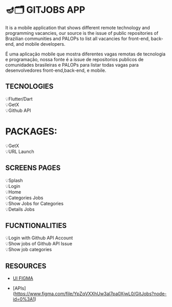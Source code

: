  # 🪔🗂️ GITJOBS APP

It is a mobile application that shows different remote technology and programming vacancies, our source is the issue of public repositories of Brazilian communities and PALOPs to list all vacancies for front-end, back-end, and mobile developers.

É uma aplicação mobile que mostra diferentes vagas remotas de tecnologia e programação, nossa fonte é a issue de repositorios publicos de comunidades brasileiras e PALOPs para listar todas vagas para desenvolvedores front-end,back-end, e mobile.


## TECNOLOGIES
💡Flutter/Dart <br>
💡GetX <br>
💡Github API <br>

# PACKAGES:
💡GetX <br>
💡URL Launch <br>

## SCREENS PAGES
💡Splash <br>
💡Login <br>
💡Home  <br>
💡Categories Jobs <br>
💡Show Jobs for Categories <br>
💡Details Jobs <br>


## FUCNTIONALITIES
💡Login with Github API Account <br>
💡Show jobs of Github API Issue <br>
💡Show job categories   <br>

## RESOURCES
- [UI FIGMA ](https://www.figma.com/file/YpZqVXXhUw3al7pa0XjwL0/GitJobs?node-id=0%3A1) <br>

- [APIs] (https://www.figma.com/file/YpZqVXXhUw3al7pa0XjwL0/GitJobs?node-id=0%3A1)
